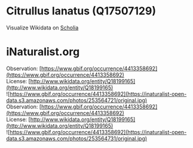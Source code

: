 
Citrullus lanatus (Q17507129)
=============================
  
Visualize Wikidata on [Scholia](https://scholia.toolforge.org/taxon/Q17507129)
# iNaturalist.org
  
Observation: [https://www.gbif.org/occurrence/4413358692](https://www.gbif.org/occurrence/4413358692)  
License: [http://www.wikidata.org/entity/Q18199165](http://www.wikidata.org/entity/Q18199165)  
![https://www.gbif.org/occurrence/4413358692](https://inaturalist-open-data.s3.amazonaws.com/photos/253564721/original.jpg)  
Observation: [https://www.gbif.org/occurrence/4413358692](https://www.gbif.org/occurrence/4413358692)  
License: [http://www.wikidata.org/entity/Q18199165](http://www.wikidata.org/entity/Q18199165)  
![https://www.gbif.org/occurrence/4413358692](https://inaturalist-open-data.s3.amazonaws.com/photos/253564731/original.jpg)